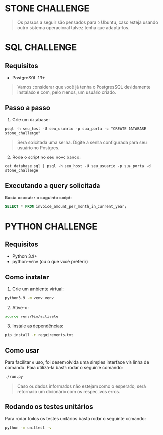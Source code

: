 # STONE CHALLENGE

> Os passos a seguir são pensados para o Ubuntu, caso esteja usando outro sistema operacional talvez tenha que adaptá-los.

# SQL CHALLENGE

## Requisitos
- PostgreSQL 13+
> Vamos considerar que você já tenha o PostgresSQL devidamente instalado e com, pelo menos, um usuário criado.

## Passo a passo

1. Crie um database:
```
psql -h seu_host -U seu_usuario -p sua_porta -c "CREATE DATABASE stone_challenge"
```
> Será solicitada uma senha. Digite a senha configurada para seu usuário no Postgres.

2. Rode o script no seu novo banco:
```
cat database.sql | psql -h seu_host -U seu_usuario -p sua_porta -d stone_challenge
```

## Executando a query solicitada
Basta executar o seguinte script:
```SQL
SELECT * FROM invoice_amount_per_month_in_current_year;
```

# PYTHON CHALLENGE

## Requisitos
- Python 3.9+
- python-venv (ou o que você preferir)

## Como instalar
1. Crie um ambiente virtual:
```bash
python3.9 -m venv venv
```

2. Ative-o:
```bash
source venv/bin/activate
```

3. Instale as dependências:
```bash
pip install -r requirements.txt
```

## Como usar
Para facilitar o uso, foi desenvolvida uma simples interface via linha de comando. Para utilizá-la basta rodar o seguinte comando:
```bash
./run.py
```

> Caso os dados informados não estejam como o esperado, será retornado um dicionário com os respectivos erros.

## Rodando os testes unitários
Para rodar todos os testes unitários basta rodar o seguinte comando:

```bash
python -m unittest -v
```
